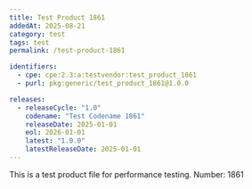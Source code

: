 ```yaml
---
title: Test Product 1861
addedAt: 2025-08-21
category: test
tags: test
permalink: /test-product-1861

identifiers:
  - cpe: cpe:2.3:a:testvendor:test_product_1861
  - purl: pkg:generic/test_product_1861@1.0.0

releases:
  - releaseCycle: "1.0"
    codename: "Test Codename 1861"
    releaseDate: 2025-01-01
    eol: 2026-01-01
    latest: "1.0.0"
    latestReleaseDate: 2025-01-01
---
```


This is a test product file for performance testing. Number: 1861

